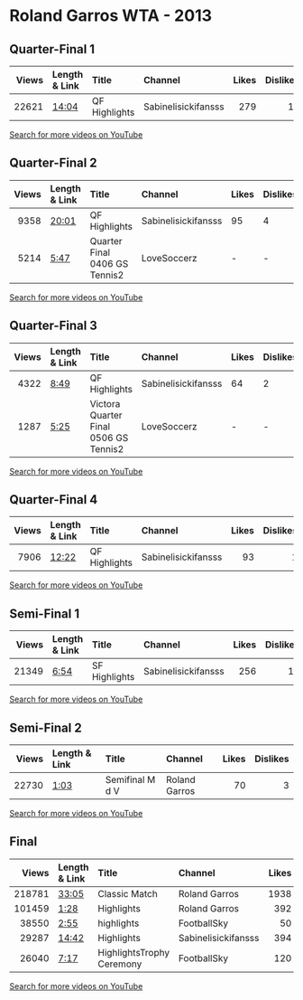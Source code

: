 
# Roland Garros WTA - 2013
    
## Quarter-Final 1
|   Views | Length & Link                                        | Title         | Channel             |   Likes |   Dislikes |
|--------:|:-----------------------------------------------------|:--------------|:--------------------|--------:|-----------:|
|   22621 | [14:04](https://www.youtube.com/watch?v=jTpzkgp1Yro) | QF Highlights | Sabinelisickifansss |     279 |         12 |

[Search for more videos on YouTube](https://www.youtube.com/results?search_query=%22roland+garros%22+%22Williams%22+%22Kuznetsova%22+%222013%22+%22highlights%22)     

## Quarter-Final 2
|   Views | Length & Link                                        | Title                             | Channel             | Likes   | Dislikes   |
|--------:|:-----------------------------------------------------|:----------------------------------|:--------------------|:--------|:-----------|
|    9358 | [20:01](https://www.youtube.com/watch?v=qHCzVlnqJK4) | QF Highlights                     | Sabinelisickifansss | 95      | 4          |
|    5214 | [5:47](https://www.youtube.com/watch?v=UJLb5y0P8Jo)  | Quarter Final    0406  GS Tennis2 | LoveSoccerz         | -       | -          |

[Search for more videos on YouTube](https://www.youtube.com/results?search_query=%22roland+garros%22+%22Errani%22+%22Radwanska%22+%222013%22+%22highlights%22)     

## Quarter-Final 3
|   Views | Length & Link                                       | Title                                       | Channel             | Likes   | Dislikes   |
|--------:|:----------------------------------------------------|:--------------------------------------------|:--------------------|:--------|:-----------|
|    4322 | [8:49](https://www.youtube.com/watch?v=twcRbPhPW_Q) | QF Highlights                               | Sabinelisickifansss | 64      | 2          |
|    1287 | [5:25](https://www.youtube.com/watch?v=8YiG-kOWuZ8) | Victora      Quarter Final 0506  GS Tennis2 | LoveSoccerz         | -       | -          |

[Search for more videos on YouTube](https://www.youtube.com/results?search_query=%22roland+garros%22+%22Azarenka%22+%22Kirilenko%22+%222013%22+%22highlights%22)     

## Quarter-Final 4
|   Views | Length & Link                                        | Title         | Channel             |   Likes |   Dislikes |
|--------:|:-----------------------------------------------------|:--------------|:--------------------|--------:|-----------:|
|    7906 | [12:22](https://www.youtube.com/watch?v=87K2YDygJ_M) | QF Highlights | Sabinelisickifansss |      93 |          1 |

[Search for more videos on YouTube](https://www.youtube.com/results?search_query=%22roland+garros%22+%22Sharapova%22+%22Jankovic%22+%222013%22+%22highlights%22)     

## Semi-Final 1
|   Views | Length & Link                                       | Title         | Channel             |   Likes |   Dislikes |
|--------:|:----------------------------------------------------|:--------------|:--------------------|--------:|-----------:|
|   21349 | [6:54](https://www.youtube.com/watch?v=bHFyDv9A2YM) | SF Highlights | Sabinelisickifansss |     256 |         12 |

[Search for more videos on YouTube](https://www.youtube.com/results?search_query=%22roland+garros%22+%22Williams%22+%22Errani%22+%222013%22+%22highlights%22)     

## Semi-Final 2
|   Views | Length & Link                                       | Title            | Channel       |   Likes |   Dislikes |
|--------:|:----------------------------------------------------|:-----------------|:--------------|--------:|-----------:|
|   22730 | [1:03](https://www.youtube.com/watch?v=XuQVtvvggNA) | Semifinal M  d V | Roland Garros |      70 |          3 |

[Search for more videos on YouTube](https://www.youtube.com/results?search_query=%22roland+garros%22+%22Sharapova%22+%22Azarenka%22+%222013%22+%22highlights%22)     

## Final
|   Views | Length & Link                                        | Title                     | Channel             |   Likes |   Dislikes |
|--------:|:-----------------------------------------------------|:--------------------------|:--------------------|--------:|-----------:|
|  218781 | [33:05](https://www.youtube.com/watch?v=rmz--gQsTkg) | Classic Match             | Roland Garros       |    1938 |         99 |
|  101459 | [1:28](https://www.youtube.com/watch?v=dO-08ZBRPG0)  | Highlights                | Roland Garros       |     392 |         31 |
|   38550 | [2:55](https://www.youtube.com/watch?v=gx0PLfYM2W8)  | highlights                | FootballSky         |      50 |          5 |
|   29287 | [14:42](https://www.youtube.com/watch?v=9Q7jUp1T6-g) | Highlights                | Sabinelisickifansss |     394 |         10 |
|   26040 | [7:17](https://www.youtube.com/watch?v=82V7O6vT9MQ)  | HighlightsTrophy Ceremony | FootballSky         |     120 |         11 |

[Search for more videos on YouTube](https://www.youtube.com/results?search_query=%22roland+garros%22+%22Williams%22+%22Sharapova%22+%222013%22+%22highlights%22)     
